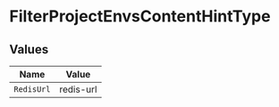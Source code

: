# FilterProjectEnvsContentHintType


## Values

| Name       | Value      |
| ---------- | ---------- |
| `RedisUrl` | redis-url  |